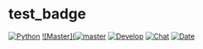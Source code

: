 # test_badge

[![Python](https://img.shields.io/badge/python-3.7-blue)](https://www.python.org/downloads/release/python-379/)
[![Master](![master](https://github.com/DimasAdinugroho/test_badge/workflows/master/badge.svg)](https://github.com/DimasAdinugroho/test_badge/actions?query=workflow%3master)
[![Develop](https://github.com/DimasAdinugroho/test_badge/workflows/develop/badge.svg)](https://github.com/DimasAdinugroho/test_badge/actions?query=workflow%3develop)
[![Chat](https://img.shields.io/badge/slack-ds--arthur--api-yellow)]()
[![Date](https://byob.yarr.is/DimasAdinugroho/test_badge/time)]()
